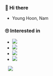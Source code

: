 ### 👋 Hi there 

<!--
**Nam-Younghoon/Nam-Younghoon** is a ✨ _special_ ✨ repository because its `README.md` (this file) appears on your GitHub profile.

Here are some ideas to get you started:

- 🔭 I’m currently working on ...
- 🌱 I’m currently learning ...
- 👯 I’m looking to collaborate on ...
- 🤔 I’m looking for help with ...
- 💬 Ask me about ...
- 📫 How to reach me: ...
- 😄 Pronouns: ...
- ⚡ Fun fact: ...
-->

  <ul>
  <li> Young Hoon, Nam </li>
  </ul>
  
  ### 🙄 Interested in
  <ul>
  <li> <img src="https://img.shields.io/badge/Swift-red?logo=swift&logoColor=white"/> </li>
  <li> <img src="https://img.shields.io/badge/iOS-red?"/> </li>
  <li> <img src="https://img.shields.io/badge/-Java-007396?logo=Java&logoColor=white"/> </li>
  <li> <img src="https://img.shields.io/badge/-Android-3DDC84?logo=Android&logoColor=white"/> </li>
  
  </ul>
  
  <a href="https://www.instagram.com/n.y.hoon/" >
  <img src="http://img.shields.io/badge/-Instagram-black?style=flat&logo=Instagram&link=https://instagram.com/alpox.dev/" style="height : auto; margin-left : 10px; margin-right : 10px;"/>
  </a>
